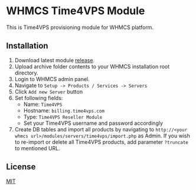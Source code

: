 
# WHMCS Time4VPS Module  
  
This is Time4VPS provisioning module for WHMCS platform.   
  
## Installation  
  
 1. Download latest module [release](https://github.com/time4vps/whmcs/releases).
 2. Upload archive folder contents to your WHMCS installation root directory.
 3. Login to WHMCS admin panel.
 4. Navigate to `Setup -> Products / Services -> Servers`
 5. Click `Add new Server` button
 6. Set following fields:
	- Name: `Time4VPS`
	- Hostname: `billing.time4vps.com`
	- Type: `Time4VPS Reseller Module`
	- Set your Time4VPS username and password accordingly
7. Create DB tables and import all products by navigating to `http://<your whmcs url>/modules/servers/time4vps/import.php` as Admin. If you wish to re-import or delete all Time4VPS products, add parameter `?truncate` to mentioned URL.
  
## License  
[MIT](https://github.com/time4vps/time4vps-lib/blob/master/LICENSE)
